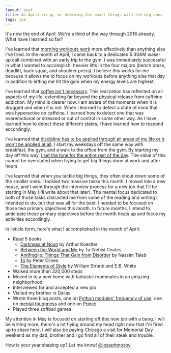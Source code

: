 ```yaml
---
layout: post
title: An April recap, or drowning the small things with the big ones
tags: joe
---
```


It's now the end of April. We're a third of the way through 2016 already. What have I learned so far?

I've learned that [morning workouts work](http://josephmosby.com/2016/01/29/a-january-recap-and-some-personal-experiments.html) more effectively than anything else I've tried. In the month of April, I came back to a dedicated 5:30AM wake-up call combined with an early trip to the gym. I was immediately successful in what I wanted to accomplish: heavier lifts in the four majors (bench press, deadlift, back squat, and shoulder press). I believe this works for me because it allows me to focus on my workouts before anything else that day in addition to letting me hit the gym when my energy levels are highest.

I've learned that [coffee isn't necessary](http://josephmosby.com/2016/02/29/a-february-recap-or-what-life-is-like-without-coffee.html). This realization has reflected on all aspects of my life, extending far beyond the physical release from caffeine addiction. My mind is clearer now. I am aware of the moments when it is drugged and when it is not. When I learned to detect a state of mind that was hyperactive on caffeine, I learned how to detect one that was overemotional or stressed or out of control in some other way. As I have learned how to detect these different states, I have learned how to respond accordingly.

I've learned that [discipline has to be applied through all areas of my life or it won't be applied at all](http://josephmosby.com/2016/03/31/a-march-recap-or-an-experiment-in-moderating-moderation.html). I start my weekdays off the same way with breakfast, the gym, and a walk to the office from the gym. By starting my day off this way, [I set the tone for the entire rest of the day](http://fourhourworkweek.com/2015/09/25/jocko-willink/). The value of this cannot be overstated when trying to get big things done at work and after hours.

I've learned that when you tackle big things, they often shout down some of the smaller ones. I tackled two massive tasks this month: I moved into a new house, and I went through the interview process for a new job that I'll be starting in May (I'll write about that later). The mental focus dedicated to both of those tasks distracted me from some of the reading and writing I intended to do, but that was all for the best. I needed to be focused on those two primary objectives this month. In future months, I intend to anticipate those primary objectives before the month heats up and focus my activities accordingly. 

In listicle form, here's what I accomplished in the month of April: 

* Read 5 books
	* [Darkness at Noon](http://amzn.to/1UfRni0) by Arthur Koestler
	* [Between the World and Me](http://amzn.to/26sEru1) by Ta-Nehisi Coates
	* [Antifragile: Things That Gain from Disorder](http://amzn.to/1VB0sDw) by Nassim Taleb
	* [14](http://amzn.to/234F097) by Peter Clines
	* [The Elements of Style](http://amzn.to/26sEoP4) by William Strunk and E.B. White
* Walked more than 320,000 steps
* Moved in to a new home with fantastic roommates in an amazing neighborhood
* Interviewed for and accepted a new job
* Visited my brother in Dallas
* Wrote three blog posts, one on [Python modules' frequency of use](http://josephmosby.com/2016/04/06/python-modules-ranked-on-usage.html), one on [mental toughness](http://josephmosby.com/2016/04/07/how-to-develop-mental-toughness.html) and one on [Prince](http://josephmosby.com/2016/04/21/prince.html)
* Played three softball games

My attention in May is focused on starting off this new job with a bang. I will be writing more; there's a lot flying around my head right now that I'm fired up to share here. I will also be paying Chicago a visit for Memorial Day weekend as my dad, brother and I go find all of their steak and trouble.

How is your year shaping up? Let me know! [@josephmosby](https://twitter.com/josephmosby)